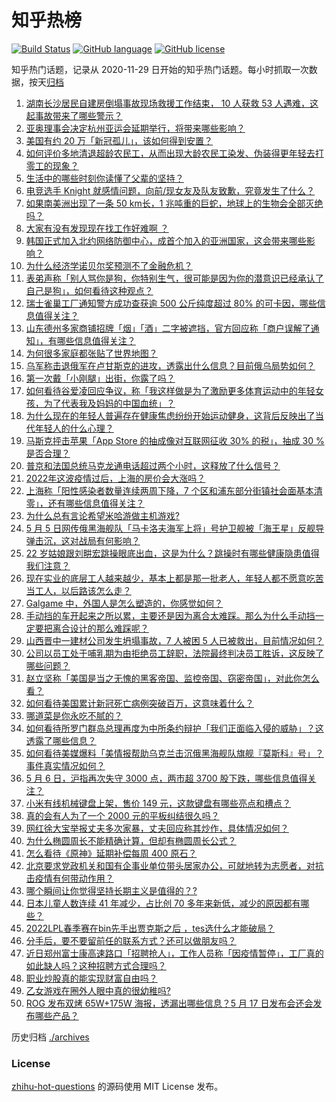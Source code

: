 # 知乎热榜
[![Build Status](https://github.com/ToWeLong/zhihu-hot-questions/workflows/CI/badge.svg)](https://github.com/ToWeLong/zhihu-hot-questions/actions)
[![GitHub language](https://img.shields.io/badge/language-golang-orange.svg)](https://golang.org/)
[![GitHub license](https://img.shields.io/github/license/ToWeLong/zhihu-hot-questions)](https://github.com/ToWeLong/zhihu-hot-questions/blob/main/LICENSE)

知乎热门话题，记录从 2020-11-29 日开始的知乎热门话题。每小时抓取一次数据，按天[归档](./archives)

<!-- BEGIN -->

1. [湖南长沙居民自建房倒塌事故现场救援工作结束， 10 人获救 53 人遇难，这起事故带来了哪些警示？](https://www.zhihu.com/question/531569977)
1. [亚奥理事会决定杭州亚运会延期举行，将带来哪些影响？](https://www.zhihu.com/question/531600973)
1. [美国有约 20 万「新冠孤儿」，该如何得到安置？](https://www.zhihu.com/question/530255640)
1. [如何评价多地清退超龄农民工，从而出现大龄农民工染发、伪装得更年轻去打零工的现象？](https://www.zhihu.com/question/531440955)
1. [生活中的哪些时刻你读懂了父辈的坚持？](https://www.zhihu.com/question/530102916)
1. [电竞选手 Knight 就感情问题，向前/现女友及队友致歉，究竟发生了什么？](https://www.zhihu.com/question/531563578)
1. [如果南美洲出现了一条 50 km长，1 兆吨重的巨蛇，地球上的生物会全部灭绝吗？](https://www.zhihu.com/question/518609497)
1. [大家有没有发现现在找工作好难啊 ？](https://www.zhihu.com/question/467765519)
1. [韩国正式加入北约网络防御中心，成首个加入的亚洲国家，这会带来哪些影响？](https://www.zhihu.com/question/531450624)
1. [为什么经济学诺贝尔奖预测不了金融危机？](https://www.zhihu.com/question/523298037)
1. [表弟声称「别人骂你是狗，你特别生气，很可能是因为你的潜意识已经承认了自己是狗」，如何看待这种观点？](https://www.zhihu.com/question/487889102)
1. [瑞士雀巢工厂通知警方成功查获逾 500 公斤纯度超过 80% 的可卡因，哪些信息值得关注？](https://www.zhihu.com/question/531559932)
1. [山东德州多家商铺招牌「烟」「酒」二字被遮挡，官方回应称「商户误解了通知」，有哪些信息值得关注？](https://www.zhihu.com/question/531499225)
1. [为何很多家庭都张贴了世界地图？](https://www.zhihu.com/question/439647670)
1. [乌军称击退俄军在卢甘斯克的进攻，透露出什么信息？目前俄乌局势如何？](https://www.zhihu.com/question/531555752)
1. [第一次戴「小刚腿」出街，你露了吗？](https://www.zhihu.com/question/531468891)
1. [如何看待谷爱凌回应争议，称「我这样做是为了激励更多体育运动中的年轻女孩，为了代表我及妈妈的中国血统」？](https://www.zhihu.com/question/531482842)
1. [为什么现在的年轻人普遍存在健康焦虑纷纷开始运动健身，这背后反映出了当代年轻人的什么心理？](https://www.zhihu.com/question/531416562)
1. [马斯克抨击苹果「App Store 的抽成像对互联网征收 30% 的税」，抽成 30 % 是否合理？](https://www.zhihu.com/question/531422937)
1. [普京和法国总统马克龙通电话超过两个小时，这释放了什么信号？](https://www.zhihu.com/question/531265980)
1. [2022年这波疫情过后，上海的房价会大涨吗？](https://www.zhihu.com/question/526089861)
1. [上海称「阳性感染者数量连续两周下降，7 个区和浦东部分街镇社会面基本清零」，还有哪些信息值得关注？](https://www.zhihu.com/question/531572060)
1. [为什么总有言论希望米哈游做主机游戏?](https://www.zhihu.com/question/530427509)
1. [5 月 5 日网传俄黑海舰队「马卡洛夫海军上将」号护卫舰被「海王星」反舰导弹击沉，这对战局有何影响？](https://www.zhihu.com/question/531573816)
1. [22 岁姑娘跟刘畊宏跳操眼底出血，这是为什么？跳操时有哪些健康隐患值得我们注意？](https://www.zhihu.com/question/531508061)
1. [现在实业的底层工人越来越少，基本上都是那一批老人，年轻人都不愿意吃苦当工人，以后路该怎么走？](https://www.zhihu.com/question/512158920)
1. [Galgame 中，外国人是怎么塑造的，你感觉如何？](https://www.zhihu.com/question/444516881)
1. [手动挡的车开起来之所以累，主要还是因为离合太难踩。那么为什么手动挡一定要把离合设计的那么难踩呢？](https://www.zhihu.com/question/422308866)
1. [山西晋中一建材公司发生坍塌事故，7 人被困 5 人已被救出，目前情况如何？](https://www.zhihu.com/question/531586764)
1. [公司以员工处于哺乳期为由拒绝员工辞职，法院最终判决员工胜诉，这反映了哪些问题？](https://www.zhihu.com/question/531590688)
1. [赵立坚称「美国是当之无愧的黑客帝国、监控帝国、窃密帝国」，对此你怎么看？](https://www.zhihu.com/question/531555649)
1. [如何看待美国累计新冠死亡病例突破百万，这意味着什么？](https://www.zhihu.com/question/531490451)
1. [哪道菜是你永吃不腻的？](https://www.zhihu.com/question/531424358)
1. [如何看待所罗门群岛总理再度为中所条约辩护「我们正面临入侵的威胁」？这透露了哪些信息？](https://www.zhihu.com/question/531467605)
1. [如何看待美媒爆料「美情报帮助乌克兰击沉俄黑海舰队旗舰『莫斯科』号」？事件真实情况如何？](https://www.zhihu.com/question/531568018)
1. [5 月 6 日，沪指再次失守 3000 点，两市超 3700 股下跌，哪些信息值得关注？](https://www.zhihu.com/question/531585961)
1. [小米有线机械键盘上架，售价 149 元，这款键盘有哪些亮点和槽点？](https://www.zhihu.com/question/531045864)
1. [真的会有人为了一个 2000 元的平板纠结很久吗？](https://www.zhihu.com/question/523714700)
1. [网红徐大宝举报丈夫多次家暴，丈夫回应称其炒作，具体情况如何？](https://www.zhihu.com/question/531590880)
1. [为什么椭圆周长不能精确计算，但却有椭圆周长公式？](https://www.zhihu.com/question/349859895)
1. [怎么看待《原神》延期补偿每周 400 原石？](https://www.zhihu.com/question/531521520)
1. [北京要求党政机关和国有企事业单位带头居家办公，可就地转为志愿者，对抗击疫情有何带动作用？](https://www.zhihu.com/question/531474239)
1. [哪个瞬间让你觉得坚持长期主义是值得的？?](https://www.zhihu.com/question/531434326)
1. [日本儿童人数连续 41 年减少，占比创 70 多年来新低，减少的原因都有哪些？](https://www.zhihu.com/question/531452932)
1. [2022LPL春季赛在bin先手出贾克斯之后 ，tes选什么才能破局？](https://www.zhihu.com/question/531357964)
1. [分手后，要不要留前任的联系方式？还可以做朋友吗？](https://www.zhihu.com/question/531495291)
1. [近日郑州富士康高速路口「招聘抢人」，工作人员称「因疫情暂停」，工厂真的如此缺人吗？这种招聘方式合理吗？](https://www.zhihu.com/question/531331724)
1. [职业炒股真的能实现财富自由吗？](https://www.zhihu.com/question/483660533)
1. [乙女游戏在圈外人眼中真的很幼稚吗?](https://www.zhihu.com/question/531291852)
1. [ROG 发布双烤 65W+175W 海报，透漏出哪些信息？5 月 17 日发布会还会发布哪些产品？](https://www.zhihu.com/question/531420791)

<!-- END -->

历史归档 [./archives](./archives)


### License
[zhihu-hot-questions](https://github.com/towelong/zhihu-hot-questions) 的源码使用 MIT License 发布。